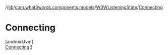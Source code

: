 //[lib](../../../../index.md)/[com.what3words.components.models](../../index.md)/[W3WListeningState](../index.md)/[Connecting](index.md)

# Connecting

[androidJvm]\
[Connecting](index.md)()
